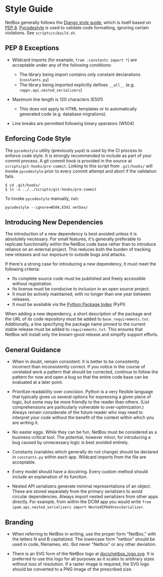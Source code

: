 # Style Guide

NetBox generally follows the [Django style guide](https://docs.djangoproject.com/en/stable/internals/contributing/writing-code/coding-style/), which is itself based on [PEP 8](https://www.python.org/dev/peps/pep-0008/). [Pycodestyle](https://github.com/pycqa/pycodestyle) is used to validate code formatting, ignoring certain violations. See `scripts/cibuild.sh`.

## PEP 8 Exceptions

* Wildcard imports (for example, `from .constants import *`) are acceptable under any of the following conditions:
    * The library being import contains only constant declarations (`constants.py`)
    * The library being imported explicitly defines `__all__` (e.g. `<app>.api.nested_serializers`)

* Maximum line length is 120 characters (E501)
    * This does not apply to HTML templates or to automatically generated code (e.g. database migrations).

* Line breaks are permitted following binary operators (W504)

## Enforcing Code Style

The `pycodestyle` utility (previously `pep8`) is used by the CI process to enforce code style. It is strongly recommended to include as part of your commit process. A git commit hook is provided in the source at `scripts/git-hooks/pre-commit`. Linking to this script from `.git/hooks/` will invoke `pycodestyle` prior to every commit attempt and abort if the validation fails.

```
$ cd .git/hooks/
$ ln -s ../../scripts/git-hooks/pre-commit
```

To invoke `pycodestyle` manually, run:

```
pycodestyle --ignore=W504,E501 netbox/
```

## Introducing New Dependencies

The introduction of a new dependency is best avoided unless it is absolutely necessary. For small features, it's generally preferable to replicate functionality within the NetBox code base rather than to introduce reliance on an external project. This reduces both the burden of tracking new releases and our exposure to outside bugs and attacks.

If there's a strong case for introducing a new dependency, it must meet the following criteria:

* Its complete source code must be published and freely accessible without registration.
* Its license must be conducive to inclusion in an open source project.
* It must be actively maintained, with no longer than one year between releases.
* It must be available via the [Python Package Index](https://pypi.org/) (PyPI).

When adding a new dependency, a short description of the package and the URL of its code repository must be added to `base_requirements.txt`. Additionally, a line specifying the package name pinned to the current stable release must be added to `requirements.txt`. This ensures that NetBox will install only the known-good release and simplify support efforts.

## General Guidance

* When in doubt, remain consistent: It is better to be consistently incorrect than inconsistently correct. If you notice in the course of unrelated work a pattern that should be corrected, continue to follow the pattern for now and open a bug so that the entire code base can be evaluated at a later point.

* Prioritize readability over concision. Python is a very flexible language that typically gives us several options for expressing a given piece of logic, but some may be more friendly to the reader than others. (List comprehensions are particularly vulnerable to over-optimization.) Always remain considerate of the future reader who may need to interpret your code without the benefit of the context within which you are writing it.

* No easter eggs. While they can be fun, NetBox must be considered as a business-critical tool. The potential, however minor, for introducing a bug caused by unnecessary logic is best avoided entirely.

* Constants (variables which generally do not change) should be declared in `constants.py` within each app. Wildcard imports from the file are acceptable.

* Every model should have a docstring. Every custom method should include an explanation of its function.

* Nested API serializers generate minimal representations of an object. These are stored separately from the primary serializers to avoid circular dependencies. Always import nested serializers from other apps directly. For example, from within the DCIM app you would write `from ipam.api.nested_serializers import NestedIPAddressSerializer`.

## Branding

* When referring to NetBox in writing, use the proper form "NetBox," with the letters N and B capitalized. The lowercase form "netbox" should be used in code, filenames, etc. But never "Netbox" or any other deviation.

* There is an SVG form of the NetBox logo at [docs/netbox_logo.svg](../netbox_logo.svg). It is preferred to use this logo for all purposes as it scales to arbitrary sizes without loss of resolution. If a raster image is required, the SVG logo should be converted to a PNG image of the prescribed size.
